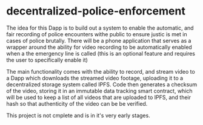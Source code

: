 # decentralized-police-enforcement

The idea for this Dapp is to build out a system to enable the automatic, and fair recording of police encounters withe public to ensure justic is met in cases of police brutally.  There will be a phone application that serves as a wrapper around the ability for video recording to be automatically enabled when a the emergency line is called (this is an optional feature and requires the user to specifically enable it)

The main functionality comes with the ability to record, and stream video to a Dapp which downloads the streamed video footage, uploading it to a decentralized storage system called IPFS. Code then generates a checksum of the video, storing it in an immutable data tracking smart contract, which will be used to keep a list of all videos that are uploaded to IPFS, and their hash so that authenticity of the video can be be verified.

This project is not cmplete and is in it's very early stages.